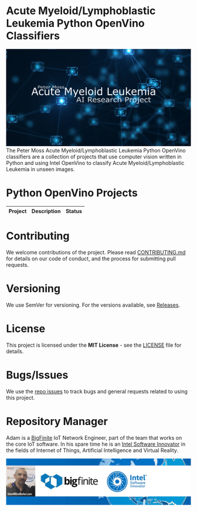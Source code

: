 # Acute Myeloid/Lymphoblastic Leukemia Python OpenVino Classifiers
![Peter Moss Acute Myeloid/Lymphoblastic Leukemia Detection System](../../Media/Images/banner.png)
The Peter Moss Acute Myeloid/Lymphoblastic Leukemia Python OpenVino classifiers are a collection of projects that use computer vision written in Python and using Intel OpenVino to classify Acute Myeloid/Lymphoblastic Leukemia in unseen images.

# Python OpenVino Projects

| Project  | Description | Status |
| ------------- | ------------- |  ------------- |

# Contributing
We welcome contributions of the project. Please read [CONTRIBUTING.md](https://github.com/AMLResearchProject/AML-ALL-Classifiers/blob/master/CONTRIBUTING.md "CONTRIBUTING.md") for details on our code of conduct, and the process for submitting pull requests.

# Versioning
We use SemVer for versioning. For the versions available, see [Releases](https://github.com/AMLResearchProject/AML-ALL-Classifiers/releases "Releases").

# License
This project is licensed under the **MIT License** - see the [LICENSE](https://github.com/AMLResearchProject/AML-ALL-Classifiers/blob/master/LICENSE "LICENSE") file for details.

# Bugs/Issues
We use the [repo issues](https://github.com/AMLResearchProject/AML-ALL-Classifiers/issues "repo issues") to track bugs and general requests related to using this project.  

# Repository Manager
Adam is a [BigFinite](https://www.bigfinite.com "BigFinite") IoT Network Engineer, part of the team that works on the core IoT software. In his spare time he is an [Intel Software Innovator](https://software.intel.com/en-us/intel-software-innovators/overview "Intel Software Innovator") in the fields of Internet of Things, Artificial Intelligence and Virtual Reality.

[![Adam Milton-Barker: BigFinte IoT Network Engineer & Intel® Software Innovator](../../Media/Images/Adam-Milton-Barker.jpg)](https://github.com/AdamMiltonBarker)